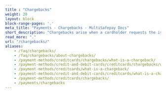 ```yaml
---
title : "Chargebacks"
weight: 20
layout: block
block-range-pages: '.'
meta_title: "Payments - Chargebacks - MultiSafepay Docs"
short_description: "Chargebacks arise when a cardholder requests the issuer to reverse a transaction"
read_more: "."
url: "/chargebacks/"
aliases: 
    - /faq/chargebacks/
    - /faq/chargebacks/about-chargebacks/
    - /payment-methods/creditcards/chargebacks/what-is-a-chargeback/
    - /payment-methods/credit-and-debit-cards/creditcards/chargebacks/what-is-a-chargeback/
    - /payment-methods/creditcards/what-is-a-chargeback/
    - /payment-methods/credit-and-debit-cards/creditcards/what-is-a-chargeback/
    - /payment-methods/creditcards/chargebacks/
    - /payments/chargebacks
---
```

